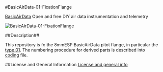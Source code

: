 #BasicAirData-01-FixationFlange

[BasicAirData](http://www.basicairdata.eu) Open and free DIY air data instrumentation and telemetry

![BasicAirData-01-FixationFlange](https://cloud.githubusercontent.com/assets/7497614/7470299/039d62ca-f31c-11e4-9a18-aff184dcd54b.png)

##Description##

This repository is fo the 8mmESP BasicAirData pitot flange, in particular the [type 01](http://www.basicairdata.eu/flanged-pitot.html).
The numbering procedure for derived parts is described into [coding](https://github.com/BasicAirData/01-FixationFlange/blob/master/CODING) file.

##License and General Information
[License and general info](https://github.com/BasicAirData/Document-Templates/blob/master/general-info.md)
